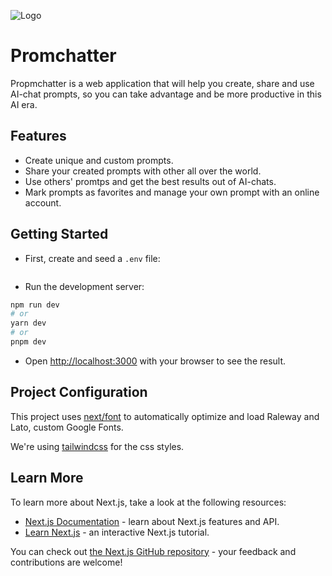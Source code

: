 ![Logo](https://github.com/Mikadifo/Promchatter/assets/51935560/3268f902-a23f-4202-a3e4-5db0577ed9e2)

# Promchatter

Propmchatter is a web application that will help you create, share and use AI-chat prompts, so you can take advantage and be more productive in this AI era.

## Features

-   Create unique and custom prompts.
-   Share your created prompts with other all over the world.
-   Use others' promtps and get the best results out of AI-chats.
-   Mark prompts as favorites and manage your own prompt with an online account.

## Getting Started

-   First, create and seed a `.env` file:

```

```

-   Run the development server:

```bash
npm run dev
# or
yarn dev
# or
pnpm dev
```

-   Open [http://localhost:3000](http://localhost:3000) with your browser to see the result.

## Project Configuration

This project uses [next/font](https://nextjs.org/docs/basic-features/font-optimization) to automatically optimize and load Raleway and Lato, custom Google Fonts.

We're using [tailwindcss](https://tailwindcss.com/) for the css styles.

## Learn More

To learn more about Next.js, take a look at the following resources:

-   [Next.js Documentation](https://nextjs.org/docs) - learn about Next.js features and API.
-   [Learn Next.js](https://nextjs.org/learn) - an interactive Next.js tutorial.

You can check out [the Next.js GitHub repository](https://github.com/vercel/next.js/) - your feedback and contributions are welcome!
